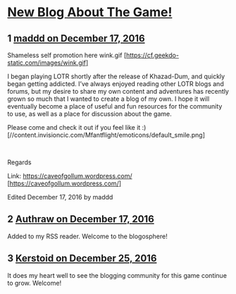 # [New Blog About The Game!](https://community.fantasyflightgames.com/topic/237208-new-blog-about-the-game/)

## 1 [maddd on December 17, 2016](https://community.fantasyflightgames.com/topic/237208-new-blog-about-the-game/?do=findComment&comment=2546646)

Shameless self promotion here wink.gif [https://cf.geekdo-static.com/images/wink.gif]

I began playing LOTR shortly after the release of Khazad-Dum, and quickly began getting addicted. I’ve always enjoyed reading other LOTR blogs and forums, but my desire to share my own content and adventures has recently grown so much that I wanted to create a blog of my own. I hope it will eventually become a place of useful and fun resources for the community to use, as well as a place for discussion about the game.

Please come and check it out if you feel like it :) [//content.invisioncic.com/Mfantflight/emoticons/default_smile.png]

 

Regards

Link: https://caveofgollum.wordpress.com/ [https://caveofgollum.wordpress.com/]

Edited December 17, 2016 by maddd

## 2 [Authraw on December 17, 2016](https://community.fantasyflightgames.com/topic/237208-new-blog-about-the-game/?do=findComment&comment=2546929)

Added to my RSS reader. Welcome to the blogosphere!

## 3 [Kerstoid on December 25, 2016](https://community.fantasyflightgames.com/topic/237208-new-blog-about-the-game/?do=findComment&comment=2559058)

It does my heart well to see the blogging community for this game continue to grow. Welcome!

